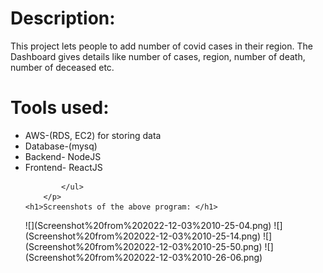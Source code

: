 <!DOCTYPE html>
<html lang="en">
<head>
    <meta charset="UTF-8">
    <meta http-equiv="X-UA-Compatible" content="IE=edge">
    <meta name="viewport" content="width=device-width, initial-scale=1.0">

</head>
<body>
    <h1>Description: </h1>
    <p>This project lets people to add number of covid cases in their region. The Dashboard gives details like number of cases, region, number of death, number of deceased etc.</p>
    <h1>Tools used: </h1>
        <p>
            <ul>
                <li>AWS-(RDS, EC2) for storing data</li>
                <li> Database-(mysq)</li>
                <li>Backend- NodeJS</li>
                <li>Frontend- ReactJS</li>
                
            </ul>
        </p>
    <h1>Screenshots of the above program: </h1>
    

</body>
</html>
    ![](Screenshot%20from%202022-12-03%2010-25-04.png)
    ![](Screenshot%20from%202022-12-03%2010-25-14.png)
    ![](Screenshot%20from%202022-12-03%2010-25-50.png)
    ![](Screenshot%20from%202022-12-03%2010-26-06.png)
